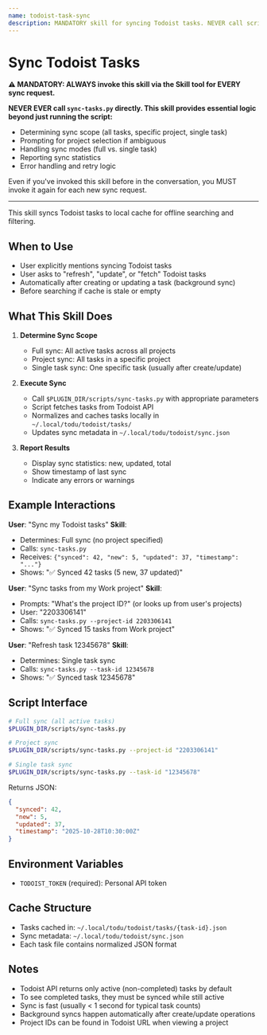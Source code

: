 ```yaml
---
name: todoist-task-sync
description: MANDATORY skill for syncing Todoist tasks. NEVER call scripts/sync-tasks.py directly - ALWAYS use this skill via the Skill tool. Use when user wants to sync Todoist tasks. (plugin:todoist@todu)
---
```


# Sync Todoist Tasks

**⚠️ MANDATORY: ALWAYS invoke this skill via the Skill tool for EVERY sync request.**

**NEVER EVER call `sync-tasks.py` directly. This skill provides essential logic beyond just running the script:**

- Determining sync scope (all tasks, specific project, single task)
- Prompting for project selection if ambiguous
- Handling sync modes (full vs. single task)
- Reporting sync statistics
- Error handling and retry logic

Even if you've invoked this skill before in the conversation, you MUST invoke it again for each new sync request.

---

This skill syncs Todoist tasks to local cache for offline searching and filtering.

## When to Use

- User explicitly mentions syncing Todoist tasks
- User asks to "refresh", "update", or "fetch" Todoist tasks
- Automatically after creating or updating a task (background sync)
- Before searching if cache is stale or empty

## What This Skill Does

1. **Determine Sync Scope**
   - Full sync: All active tasks across all projects
   - Project sync: All tasks in a specific project
   - Single task sync: One specific task (usually after create/update)

2. **Execute Sync**
   - Call `$PLUGIN_DIR/scripts/sync-tasks.py` with appropriate parameters
   - Script fetches tasks from Todoist API
   - Normalizes and caches tasks locally in `~/.local/todu/todoist/tasks/`
   - Updates sync metadata in `~/.local/todu/todoist/sync.json`

3. **Report Results**
   - Display sync statistics: new, updated, total
   - Show timestamp of last sync
   - Indicate any errors or warnings

## Example Interactions

**User**: "Sync my Todoist tasks"
**Skill**:

- Determines: Full sync (no project specified)
- Calls: `sync-tasks.py`
- Receives: `{"synced": 42, "new": 5, "updated": 37, "timestamp": "..."}`
- Shows: "✅ Synced 42 tasks (5 new, 37 updated)"

**User**: "Sync tasks from my Work project"
**Skill**:

- Prompts: "What's the project ID?" (or looks up from user's projects)
- User: "2203306141"
- Calls: `sync-tasks.py --project-id 2203306141`
- Shows: "✅ Synced 15 tasks from Work project"

**User**: "Refresh task 12345678"
**Skill**:

- Determines: Single task sync
- Calls: `sync-tasks.py --task-id 12345678`
- Shows: "✅ Synced task 12345678"

## Script Interface

```bash
# Full sync (all active tasks)
$PLUGIN_DIR/scripts/sync-tasks.py

# Project sync
$PLUGIN_DIR/scripts/sync-tasks.py --project-id "2203306141"

# Single task sync
$PLUGIN_DIR/scripts/sync-tasks.py --task-id "12345678"
```

Returns JSON:

```json
{
  "synced": 42,
  "new": 5,
  "updated": 37,
  "timestamp": "2025-10-28T10:30:00Z"
}
```

## Environment Variables

- `TODOIST_TOKEN` (required): Personal API token

## Cache Structure

- Tasks cached in: `~/.local/todu/todoist/tasks/{task-id}.json`
- Sync metadata: `~/.local/todu/todoist/sync.json`
- Each task file contains normalized JSON format

## Notes

- Todoist API returns only active (non-completed) tasks by default
- To see completed tasks, they must be synced while still active
- Sync is fast (usually < 1 second for typical task counts)
- Background syncs happen automatically after create/update operations
- Project IDs can be found in Todoist URL when viewing a project

